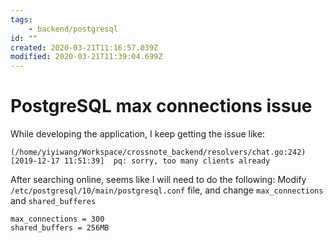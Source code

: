 ```yaml
---
tags:
    - backend/postgresql
id: ""
created: 2020-03-21T11:16:57.039Z
modified: 2020-03-21T11:39:04.699Z
---
```

# PostgreSQL max connections issue

While developing the application, I keep getting the issue like:

```
(/home/yiyiwang/Workspace/crossnote_backend/resolvers/chat.go:242) 
[2019-12-17 11:51:39]  pq: sorry, too many clients already 
```

After searching online, seems like I will need to do the following:
Modify `/etc/postgresql/10/main/postgresql.conf` file, and change `max_connections` and  `shared_bufferes`

```
max_connections = 300
shared_buffers = 256MB